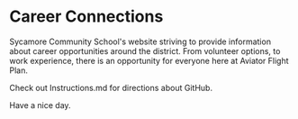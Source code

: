 # Career Connections
Sycamore Community School's website striving to provide information about career opportunities around the district. From volunteer options, to work experience, there is an opportunity for everyone here at Aviator Flight Plan.


Check out Instructions.md for directions about GitHub.

Have a nice day.
